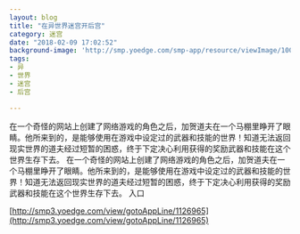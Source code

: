 ```yaml
---
layout: blog
title: "在异世界迷宫开后宫"
category: 迷宫
date: "2018-02-09 17:02:52"
background-image: 'http://smp.yoedge.com/smp-app/resource/viewImage/1004352appline.png'
tags:
- 异
- 世界
- 迷宫
- 后宫

---
```

在一个奇怪的网站上创建了网络游戏的角色之后，加贺道夫在一个马棚里睁开了眼睛。他所来到的，是能够使用在游戏中设定过的武器和技能的世界！知道无法返回现实世界的道夫经过短暂的困惑，终于下定决心利用获得的奖励武器和技能在这个世界生存下去。
在一个奇怪的网站上创建了网络游戏的角色之后，加贺道夫在一个马棚里睁开了眼睛。他所来到的，是能够使用在游戏中设定过的武器和技能的世界！知道无法返回现实世界的道夫经过短暂的困惑，终于下定决心利用获得的奖励武器和技能在这个世界生存下去。
入口

[http://smp3.yoedge.com/view/gotoAppLine/1126965](http://smp3.yoedge.com/view/gotoAppLine/1126965)

        
